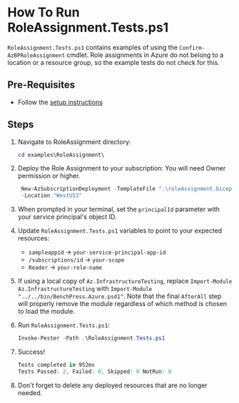 # How To Run RoleAssignment.Tests.ps1

`RoleAssignment.Tests.ps1` contains examples of using the `Confirm-AzBPRoleAssignment` cmdlet.
Role assignments in Azure do not belong to a location or a resource group, so the example tests
do not check for this.

## Pre-Requisites

- Follow the [setup instructions](../README.md)

## Steps

1. Navigate to RoleAssignment directory:

   ```Powershell
   cd examples\RoleAssignment\
   ```

1. Deploy the Role Assignment to your subscription:
  You will need Owner permission or higher.

   ```Powershell
    New-AzSubscriptionDeployment -TemplateFile ".\roleAssignment.bicep" `
    -Location "WestUS3"
   ```

1. When prompted in your terminal, set the `principalId` parameter with your service principal's object ID.

1. Update `RoleAssignment.Tests.ps1` variables to point to your expected resources:

   - `sampleappid`       -> `your-service-principal-app-id`
   - `/subscriptions/id` -> `your-scope`
   - `Reader`            -> `your-role-name`

1. If using a local copy of `Az.InfrastructureTesting`, replace `Import-Module Az.InfrastructureTesting` with
`Import-Module "../../bin/BenchPress.Azure.psd1"`. Note that the final `AfterAll` step will properly remove the module
regardless of which method is chosen to load the module.

1. Run `RoleAssignment.Tests.ps1`:

   ```Powershell
   Invoke-Pester -Path .\RoleAssignment.Tests.ps1
   ```

1. Success!

   ```Powershell
   Tests completed in 952ms
   Tests Passed: 2, Failed: 0, Skipped: 0 NotRun: 0
   ```

1. Don't forget to delete any deployed resources that are no longer needed.
